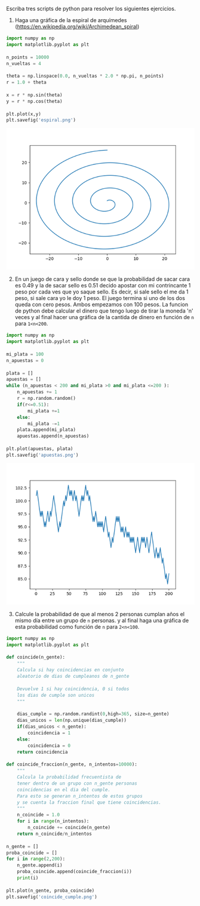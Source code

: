 Escriba tres scripts de python para resolver los siguientes ejercicios.

1. Haga una gráfica de la espiral de arquímedes (https://en.wikipedia.org/wiki/Archimedean_spiral)

```python
import numpy as np
import matplotlib.pyplot as plt

n_points = 10000
n_vueltas = 4

theta = np.linspace(0.0, n_vueltas * 2.0 * np.pi, n_points)
r = 1.0 + theta

x = r * np.sin(theta)
y = r * np.cos(theta)

plt.plot(x,y)
plt.savefig('espiral.png')
```
![espiral](espiral.png)

2. En un juego de cara y sello donde se que la probabilidad de sacar cara es 0.49 y la de sacar sello es 0.51 decido apostar
con mi contrincante 1 peso por cada ves que yo saque sello. Es decir, si sale sello el me da 1 peso, si sale cara yo le doy 1 peso.
El juego termina si uno de los dos queda con cero pesos. Ambos empezamos con 100 pesos. La funcion de python debe calcular el dinero que tengo luego de tirar la moneda 'n' veces y al final
hacer una gráfica de la cantida de dinero en función de `n` para `1<n<200`. 

```python
import numpy as np
import matplotlib.pyplot as plt

mi_plata = 100
n_apuestas = 0

plata = []
apuestas = []
while (n_apuestas < 200 and mi_plata >0 and mi_plata <=200 ):
    n_apuestas += 1 
    r = np.random.random()
    if(r<=0.51):
        mi_plata +=1
    else:
        mi_plata -=1
    plata.append(mi_plata)
    apuestas.append(n_apuestas)

plt.plot(apuestas, plata)
plt.savefig('apuestas.png')
```

![apuestas](apuestas.png)


3. Calcule la probabilidad de que al menos 2 personas cumplan años el mismo día entre un grupo de `n` personas.
y al final haga una gráfica de esta probabilidad como función de `n` para `2<n<100`.

```python
import numpy as np
import matplotlib.pyplot as plt

def coincide(n_gente):
    """
    Calcula si hay coincidencias en conjunto
    aleatorio de dias de cumpleanos de n_gente
    
    Devuelve 1 si hay coincidencia, 0 si todos
    los dias de cumple son unicos
    """

    dias_cumple = np.random.randint(0,high=365, size=n_gente)
    dias_unicos = len(np.unique(dias_cumple))
    if(dias_unicos < n_gente):
        coincidencia = 1
    else:
        coincidencia = 0
    return coincidencia

def coincide_fraccion(n_gente, n_intentos=10000):
    """
    Calcula la probabilidad frecuentista de
    tener dentro de un grupo con n_gente personas 
    coincidencias en el dia del cumple.
    Para esto se generan n_intentos de estos grupos
    y se cuenta la fraccion final que tiene coincidencias.
    """
    n_coincide = 1.0
    for i in range(n_intentos):
        n_coincide += coincide(n_gente)
    return n_coincide/n_intentos

n_gente = []
proba_coincide = []
for i in range(2,200):
    n_gente.append(i)
    proba_coincide.append(coincide_fraccion(i))
    print(i)

plt.plot(n_gente, proba_coincide)
plt.savefig('coincide_cumple.png')
```

